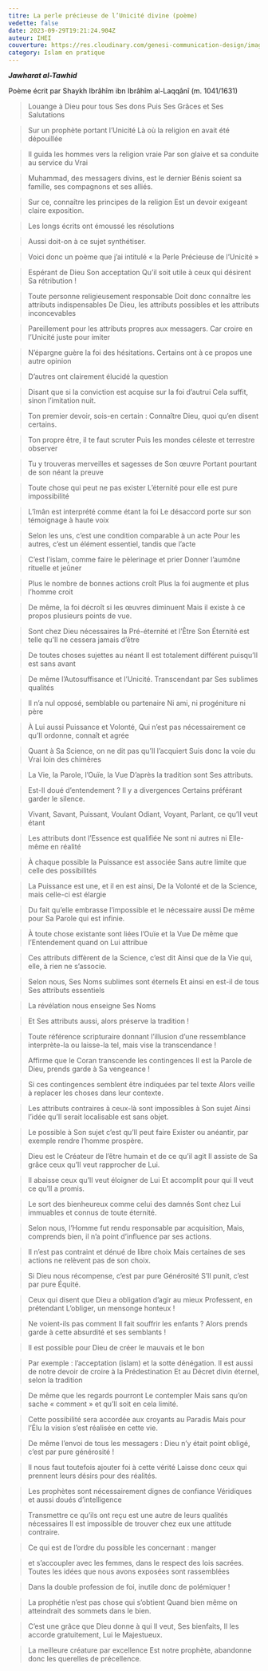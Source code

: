 ```yaml
---
titre: La perle précieuse de l’Unicité divine (poème)
vedette: false
date: 2023-09-29T19:21:24.904Z
auteur: IHEI
couverture: https://res.cloudinary.com/genesi-communication-design/image/upload/v1709585075/oyster-1327311_1280_klgqem.jpg
category: Islam en pratique
---
```

***Jawharat al-Tawhid***

Poème écrit par Shaykh Ibrâhîm ibn Ibrâhîm al-Laqqânî (m. 1041/1631)

> Louange à Dieu pour tous Ses dons
> Puis Ses Grâces et Ses Salutations

> Sur un prophète portant l’Unicité
> Là où la religion en avait été dépouillée

> Il guida les hommes vers la religion vraie
> Par son glaive et sa conduite au service du Vrai

> Muhammad, des messagers divins, est le dernier
> Bénis soient sa famille, ses compagnons et ses alliés.

> Sur ce, connaître les principes de la religion
> Est un devoir exigeant claire exposition.

> Les longs écrits ont émoussé les résolutions

> Aussi doit-on à ce sujet synthétiser.

> Voici donc un poème que j’ai intitulé
> «&nbsp;la Perle Précieuse de l’Unicité&nbsp;»

> Espérant de Dieu Son acceptation
> Qu’il soit utile à ceux qui désirent Sa rétribution&nbsp;!

> Toute personne religieusement responsable
> Doit donc connaître les attributs indispensables
> De Dieu, les attributs possibles et les attributs inconcevables

> Pareillement pour les attributs propres aux messagers.
> Car croire en l’Unicité juste pour imiter

> N’épargne guère la foi des hésitations.
> Certains ont à ce propos une autre opinion

> D’autres ont clairement élucidé la question

> Disant que si la conviction est acquise sur la foi d’autrui
> Cela suffit, sinon l’imitation nuit.

> Ton premier devoir, sois-en certain&nbsp;:
> Connaître Dieu, quoi qu’en disent certains.

> Ton propre être, il te faut scruter
> Puis les mondes céleste et terrestre observer

> Tu y trouveras merveilles et sagesses de Son œuvre
> Portant pourtant de son néant la preuve

> Toute chose qui peut ne pas exister
> L’éternité pour elle est pure impossibilité

> L’îmân est interprété comme étant la foi
> Le désaccord porte sur son témoignage à haute voix

> Selon les uns, c’est une condition comparable à un acte
> Pour les autres, c’est un élément essentiel, tandis que l’acte

> C’est l’islam, comme faire le pèlerinage et prier
> Donner l’aumône rituelle et jeûner

> Plus le nombre de bonnes actions croît
> Plus la foi augmente et plus l’homme croit

> De même, la foi décroît si les œuvres diminuent
> Mais il existe à ce propos plusieurs points de vue.

> Sont chez Dieu nécessaires la Pré-éternité et l’Être
> Son Éternité est telle qu’Il ne cessera jamais d’être

> De toutes choses sujettes au néant
> Il est totalement différent puisqu’Il est sans avant

> De même l’Autosuffisance et l’Unicité.
> Transcendant par Ses sublimes qualités

> Il n’a nul opposé, semblable ou partenaire
> Ni ami, ni progéniture ni père

> À Lui aussi Puissance et Volonté,
> Qui n’est pas nécessairement ce qu’Il ordonne, connaît et agrée

> Quant à Sa Science, on ne dit pas qu’Il l’acquiert
> Suis donc la voie du Vrai loin des chimères

> La Vie, la Parole, l’Ouïe, la Vue
> D’après la tradition sont Ses attributs.

> Est-Il doué d’entendement&nbsp;? Il y a divergences
> Certains préférant garder le silence.

> Vivant, Savant, Puissant, Voulant
> Odiant, Voyant, Parlant, ce qu’Il veut étant

> Les attributs dont l’Essence est qualifiée
> Ne sont ni autres ni Elle-même en réalité

> À chaque possible la Puissance est associée
> Sans autre limite que celle des possibilités

> La Puissance est une, et il en est ainsi,
> De la Volonté et de la Science, mais celle-ci est élargie

> Du fait qu’elle embrasse l’impossible et le nécessaire aussi
> De même pour Sa Parole qui est infinie.

> À toute chose existante sont liées l’Ouïe et la Vue
> De même que l’Entendement quand on Lui attribue

> Ces attributs diffèrent de la Science, c’est dit
> Ainsi que de la Vie qui, elle, à rien ne s’associe.

> Selon nous, Ses Noms sublimes sont éternels
> Et ainsi en est-il de tous Ses attributs essentiels

> La révélation nous enseigne Ses Noms

> Et Ses attributs aussi, alors préserve la tradition&nbsp;!

> Toute référence scripturaire donnant l’illusion d’une ressemblance
> interprète-la ou laisse-la tel, mais vise la transcendance&nbsp;!
>
> Affirme que le Coran transcende les contingences
> Il est la Parole de Dieu, prends garde à Sa vengeance&nbsp;!

> Si ces contingences semblent être indiquées par tel texte
> Alors veille à replacer les choses dans leur contexte.

> Les attributs contraires à ceux-là sont impossibles à Son sujet
> Ainsi l’idée qu’Il serait localisable est sans objet.

> Le possible à Son sujet c’est qu’Il peut faire
> Exister ou anéantir, par exemple rendre l’homme prospère.

> Dieu est le Créateur de l’être humain et de ce qu’il agit
> Il assiste de Sa grâce ceux qu’Il veut rapprocher de Lui.

> Il abaisse ceux qu’Il veut éloigner de Lui
> Et accomplit pour qui Il veut ce qu’Il a promis.

> Le sort des bienheureux comme celui des damnés
> Sont chez Lui immuables et connus de toute éternité.

> Selon nous, l’Homme fut rendu responsable par acquisition,
> Mais, comprends bien, il n’a point d’influence par ses actions.

> Il n’est pas contraint et dénué de libre choix
> Mais certaines de ses actions ne relèvent pas de son choix.

> Si Dieu nous récompense, c’est par pure Générosité
> S’Il punit, c’est par pure Équité.

> Ceux qui disent que Dieu a obligation d’agir au mieux
> Professent, en prétendant L’obliger, un mensonge honteux&nbsp;!

> Ne voient-ils pas comment Il fait souffrir les enfants&nbsp;?
> Alors prends garde à cette absurdité et ses semblants&nbsp;!

> Il est possible pour Dieu de créer le mauvais et le bon

> Par exemple&nbsp;: l’acceptation (islam) et la sotte dénégation.
> Il est aussi de notre devoir de croire à la Prédestination
> Et au Décret divin éternel, selon la tradition

> De même que les regards pourront Le contempler
> Mais sans qu’on sache «&nbsp;comment&nbsp;» et qu’Il soit en cela limité.

> Cette possibilité sera accordée aux croyants au Paradis
> Mais pour l’Élu la vision s’est réalisée en cette vie.

> De même l’envoi de tous les messagers&nbsp;:
> Dieu n’y était point obligé, c’est par pure générosité&nbsp;!

> Il nous faut toutefois ajouter foi à cette vérité
> Laisse donc ceux qui prennent leurs désirs pour des réalités.

> Les prophètes sont nécessairement dignes de confiance
> Véridiques et aussi doués d’intelligence

> Transmettre ce qu’ils ont reçu est une autre de leurs qualités nécessaires
> Il est impossible de trouver chez eux une attitude contraire.

> Ce qui est de l’ordre du possible les concernant&nbsp;: manger

> et s’accoupler avec les femmes, dans le respect des lois sacrées.
> Toutes les idées que nous avons exposées sont rassemblées

> Dans la double profession de foi, inutile donc de polémiquer&nbsp;!

> La prophétie n’est pas chose qui s’obtient
> Quand bien même on atteindrait des sommets dans le bien.

> C’est une grâce que Dieu donne à qui Il veut,
> Ses bienfaits, Il les accorde gratuitement, Lui le Majestueux.

> La meilleure créature par excellence
> Est notre prophète, abandonne donc les querelles de précellence.